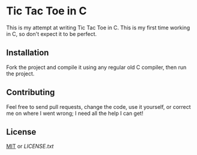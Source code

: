 # Tic Tac Toe in C

This is my attempt at writing Tic Tac Toe in C. This is my first time working in C, so don't expect it to be perfect.

## Installation

Fork the project and compile it using any regular old C compiler, then run the project.

## Contributing

Feel free to send pull requests, change the code, use it yourself, or correct me on where I went wrong; I need all the help I can get!

## License

[MIT](https://choosealicense.com/licenses/mit/) or <i>LICENSE.txt</i>